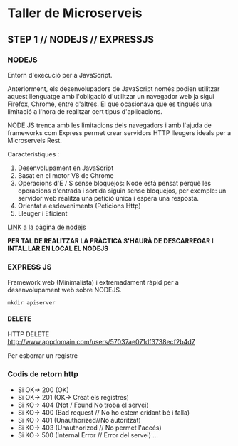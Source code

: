 # Taller de Microserveis
## STEP 1 // NODEJS // EXPRESSJS

### NODEJS
Entorn d'execució per a JavaScript.

Anteriorment, els desenvolupadors de JavaScript només podien utilitzar aquest llenguatge amb l'obligació d'utilitzar un navegador web ja sigui Firefox, Chrome, entre d'altres. El que ocasionava que es tingués una limitació a l'hora de realitzar cert tipus d'aplicacions.

NODE.JS trenca amb les limitacions dels navegadors i amb l'ajuda de frameworks com Express permet crear servidors HTTP lleugers ideals per a Microserveis Rest.

Característiques :

1. Desenvolupament en JavaScript
2. Basat en el motor V8 de Chrome
3. Operacions d'E / S sense bloquejos: Node està pensat perquè les operacions d'entrada i sortida siguin sense bloquejos, per exemple: un servidor web realitza una petició única i espera una resposta.
4. Orientat a esdeveniments (Peticions Http)
5. Lleuger i Eficient

[LINK a la pàgina de nodejs](https://www.nodejs.org)

**PER TAL DE REALITZAR LA PRÀCTICA S'HAURÀ DE DESCARREGAR I INTAL.LAR EN LOCAL EL NODEJS**

### EXPRESS JS
Framework web (Minimalista) i extremadament ràpid per a desenvolupament web sobre NODEJS.


```Shell
mkdir apiserver
```

#### DELETE
HTTP DELETE http://www.appdomain.com/users/57037ae071df3738ecf2b4d7

Per esborrar un registre



### Codis de retorn http

* Si OK-> 200 (OK)
* Si OK-> 201 (OK-> Creat els registres)
* Si KO-> 404 (Not / Found No troba el servei)
* Si KO-> 400 (Bad request // No ho estem cridant bé i falla)
* Si KO-> 401 (Unauthorized//No autoritzat)
* Si KO-> 403 (Unauthorized // No permet l'accés)
* Si KO-> 500 (Internal Error // Error del servei)
...
